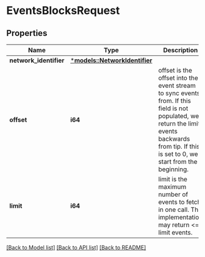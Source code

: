# EventsBlocksRequest

## Properties
Name | Type | Description | Notes
------------ | ------------- | ------------- | -------------
**network_identifier** | [***models::NetworkIdentifier**](NetworkIdentifier.md) |  | 
**offset** | **i64** | offset is the offset into the event stream to sync events from. If this field is not populated, we return the limit events backwards from tip. If this is set to 0, we start from the beginning.  | [optional] [default to None]
**limit** | **i64** | limit is the maximum number of events to fetch in one call. The implementation may return <= limit events.  | [optional] [default to None]

[[Back to Model list]](../README.md#documentation-for-models) [[Back to API list]](../README.md#documentation-for-api-endpoints) [[Back to README]](../README.md)


